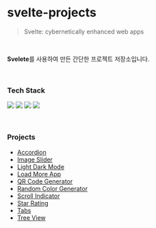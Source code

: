 # svelte-projects

> Svelte: cybernetically enhanced web apps

<br>

**Svelete**를 사용하여 만든 간단한 프로젝트 저장소입니다.

&nbsp;

### Tech Stack

<img src="https://img.shields.io/badge/javascript-F7DF1E?style=for-the-badge&logo=javascript&logoColor=white"> <img src="https://img.shields.io/badge/svelte-FF3E00?style=for-the-badge&logo=svelte&logoColor=white"> <img src="https://img.shields.io/badge/tailwindcss-06B6D4?style=for-the-badge&logo=tailwindcss&logoColor=white"> <img src="https://img.shields.io/badge/typescript-3178C6?style=for-the-badge&logo=typescript&logoColor=white">

&nbsp;

### Projects

- [Accordion](https://github.com/kmseunh/svelte-projects/tree/main/accordion)
- [Image Slider](https://github.com/kmseunh/svelte-projects/tree/main/svelte-image-slider)
- [Light Dark Mode](https://github.com/kmseunh/svelte-projects/tree/main/svelte-light-dark-mode)
- [Load More App](https://github.com/kmseunh/svelte-projects/tree/main/svelte-load-more-app)
- [QR Code Generator](https://github.com/kmseunh/svelte-projects/tree/main/svelte-qr-code-generator)
- [Random Color Generator](https://github.com/kmseunh/svelte-projects/tree/main/random-color-generator)
- [Scroll Indicator](https://github.com/kmseunh/svelte-projects/tree/main/svelte-scroll-indicator)
- [Star Rating](https://github.com/kmseunh/svelte-projects/tree/main/svelte-star-rating)
- [Tabs](https://github.com/kmseunh/svelte-projects/tree/main/svelte-tabs)
- [Tree View](https://github.com/kmseunh/svelte-projects/tree/main/svelte-tree-view)
